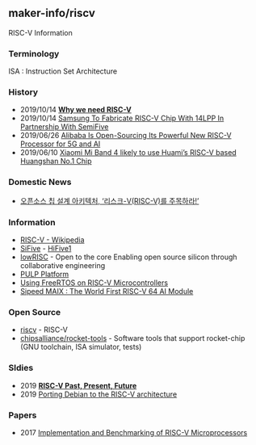 ## maker-info/riscv
RISC-V Information

### Terminology
ISA : Instruction Set Architecture

### History
- 2019/10/14 [**Why we need RISC-V**](https://hackernoon.com/why-we-need-risc-v-f94e3929891b)
- 2019/10/14 [Samsung To Fabricate RISC-V Chip With 14LPP In Partnership With SemiFive](https://wccftech.com/samsung-risc-v-chip-14nm/)
- 2019/06/26 [Alibaba Is Open-Sourcing Its Powerful New RISC-V Processor for 5G and AI](https://medium.com/syncedreview/alibaba-is-open-sourcing-its-powerful-new-risc-v-processor-for-5g-and-ai-dcb6f4eebbc4)
- 2019/06/10 [Xiaomi Mi Band 4 likely to use Huami’s RISC-V based Huangshan No.1 Chip](https://www.gizmochina.com/2019/06/10/xiaomi-mi-band-4-likely-to-use-huamis-risc-v-based-huangshan-no-1-chip/)


### Domestic News
- [오픈소스 칩 설계 아키텍처, ‘리스크-V(RISC-V)를 주목하라!’](http://www.itbiznews.com/news/articleView.html?idxno=14524)


### Information
- [RISC-V - Wikipedia](https://en.wikipedia.org/wiki/RISC-V)
- [SiFive](https://www.sifive.com/) - [HiFive1](https://www.sifive.com/boards/hifive1)
- [lowRISC](https://www.lowrisc.org/) - Open to the core Enabling open source silicon through collaborative engineering
- [PULP Platform](https://pulp-platform.org/)
- [Using FreeRTOS on RISC-V Microcontrollers](https://www.freertos.org/Using-FreeRTOS-on-RISC-V.html)
- [Sipeed MAIX : The World First RISC-V 64 AI Module](https://www.indiegogo.com/projects/sipeed-maix-the-world-first-risc-v-64-ai-module#/)



### Open Source
- [riscv](https://github.com/riscv) - RISC-V
- [chipsalliance/rocket-tools](https://github.com/chipsalliance/rocket-tools) - Software tools that support rocket-chip (GNU toolchain, ISA simulator, tests)


### Sldies
- 2019 [**RISC-V Past, Present, Future**](https://syntacore.com/media/riscv_moscow_2019/RISC-V%20Foundation%20State%20of%20the%20Union_Krste.pdf)
- 2019 [Porting Debian to the RISC-V architecture](https://archive.fosdem.org/2019/schedule/event/riscvdebian/attachments/slides/3179/export/events/attachments/riscvdebian/slides/3179/Porting_Debian_to_the_RISC_V_architecture_FOSDEM_2019.pdf)


### Papers
- 2017 [Implementation and Benchmarking of RISC-V Microprocessors](https://www.csem.ch/Doc.aspx?id=49372)




